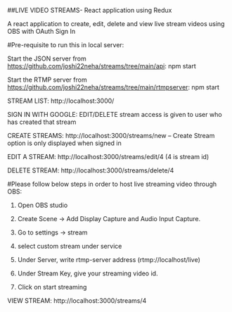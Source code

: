 ##LIVE VIDEO STREAMS- React application using Redux

A react application to create, edit, delete and view live stream videos using OBS with OAuth Sign In


#Pre-requisite to run this in local server:

Start the JSON server from https://github.com/joshi22neha/streams/tree/main/api: npm start

Start the RTMP server from https://github.com/joshi22neha/streams/tree/main/rtmpserver: npm start

STREAM LIST: http://localhost:3000/

  
SIGN IN WITH GOOGLE: EDIT/DELETE stream access is given to user who has created that stream
 
CREATE STREAMS: http://localhost:3000/streams/new – Create Stream option is only displayed when signed in
 
EDIT A STREAM: http://localhost:3000/streams/edit/4   (4 is stream id)
 
DELETE STREAM: http://localhost:3000/streams/delete/4 
 

#Please follow below steps in order to host live streaming video through OBS:

1.	Open OBS studio

2.	Create Scene -> Add Display Capture and Audio Input Capture.

3.	Go to settings -> stream

4.	select custom stream under service

5.	Under Server, write rtmp-server address (rtmp://localhost/live) 

6.	Under Stream Key, give your streaming video id.

7.	Click on start streaming


VIEW STREAM: http://localhost:3000/streams/4
 


